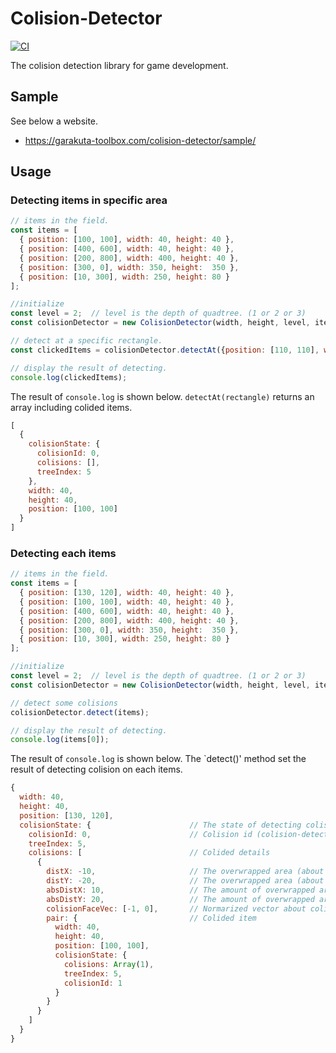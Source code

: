 # Colision-Detector
[![CI](https://github.com/piyoppi/colision-detector/actions/workflows/ci.yml/badge.svg)](https://github.com/piyoppi/colision-detector/actions/workflows/ci.yml)

The colision detection library for game development.

## Sample
See below a website.
- https://garakuta-toolbox.com/colision-detector/sample/

## Usage

### Detecting items in specific area
```javascript
// items in the field.
const items = [
  { position: [100, 100], width: 40, height: 40 },
  { position: [400, 600], width: 40, height: 40 },
  { position: [200, 800], width: 400, height: 40 },
  { position: [300, 0], width: 350, height:  350 },
  { position: [10, 300], width: 250, height: 80 }
];

//initialize
const level = 2;  // level is the depth of quadtree. (1 or 2 or 3)
const colisionDetector = new ColisionDetector(width, height, level, items);

// detect at a specific rectangle.
const clickedItems = colisionDetector.detectAt({position: [110, 110], width: 2, height: 2});

// display the result of detecting.
console.log(clickedItems);
```

The result of `console.log` is shown below. `detectAt(rectangle)` returns an array including colided items.

```javascript
[
  {
    colisionState: {
      colisionId: 0,
      colisions: [],
      treeIndex: 5
    },
    width: 40,
    height: 40,
    position: [100, 100]
  }
]
```

### Detecting each items
```javascript
// items in the field.
const items = [
  { position: [130, 120], width: 40, height: 40 },
  { position: [100, 100], width: 40, height: 40 },
  { position: [400, 600], width: 40, height: 40 },
  { position: [200, 800], width: 400, height: 40 },
  { position: [300, 0], width: 350, height:  350 },
  { position: [10, 300], width: 250, height: 80 }
];

//initialize
const level = 2;  // level is the depth of quadtree. (1 or 2 or 3)
const colisionDetector = new ColisionDetector(width, height, level, items);

// detect some colisions
colisionDetector.detect(items);

// display the result of detecting.
console.log(items[0]);
```

The result of `console.log` is shown below. The `detect()' method set the result of detecting colision on each items.

```javascript
{
  width: 40,
  height: 40,
  position: [130, 120],
  colisionState: {                      // The state of detecting colision
    colisionId: 0,                      // Colision id (colision-detector use this value)
    treeIndex: 5,
    colisions: [                        // Colided details
      {
        distX: -10,                     // The overwrapped area (about x axis)
        distY: -20,                     // The overwrapped area (about y axis)
        absDistX: 10,                   // The amount of overwrapped area (about x axis)
        absDistY: 20,                   // The amount of overwrapped area (about y axis)
        colisionFaceVec: [-1, 0],       // Normarized vector about colided face
        pair: {                         // Colided item
          width: 40,
          height: 40,
          position: [100, 100],
          colisionState: {
            colisions: Array(1),
            treeIndex: 5,
            colisionId: 1
          }
        }
      }
    ]
  }
}

```
